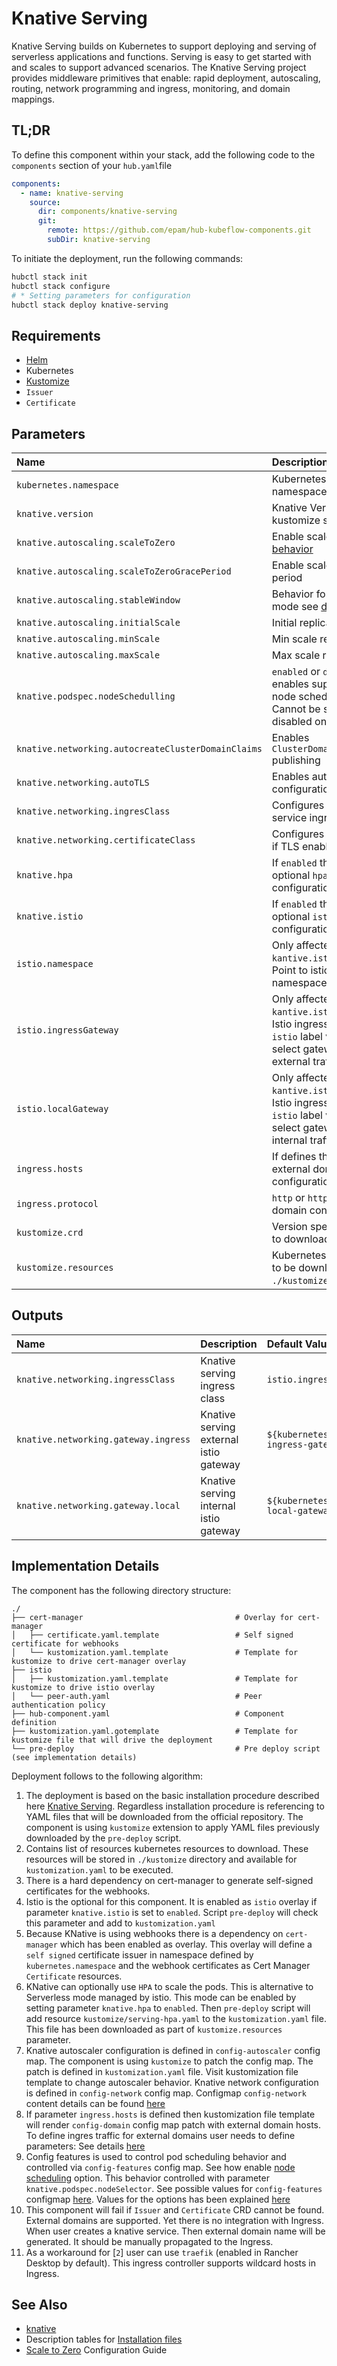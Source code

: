 # Knative Serving

Knative Serving builds on Kubernetes to support deploying and serving of serverless applications and functions.
Serving is easy to get started with and scales to support advanced scenarios.
The Knative Serving project provides middleware primitives that enable: rapid deployment, autoscaling, routing, network programming and ingress, monitoring, and domain mappings.

## TL;DR

To define this component within your stack, add the following code to the `components` section of your `hub.yaml`file

```yaml
components:
  - name: knative-serving
    source:
      dir: components/knative-serving
      git:
        remote: https://github.com/epam/hub-kubeflow-components.git
        subDir: knative-serving
```

To initiate the deployment, run the following commands:

```bash
hubctl stack init
hubctl stack configure
# * Setting parameters for configuration
hubctl stack deploy knative-serving
```

## Requirements

- [Helm](https://helm.sh/docs/intro/install/)
- Kubernetes
- [Kustomize](https://kustomize.io)
- `Issuer`
- `Certificate`

## Parameters

| Name                                               | Description                                                                                                                  | Default Value                                                                                          |
|:---------------------------------------------------|:-----------------------------------------------------------------------------------------------------------------------------|:-------------------------------------------------------------------------------------------------------|
| `kubernetes.namespace`                             | Kubernetes namespace                                                                                                         | `knative-serving`                                                                                      |
| `knative.version`                                  | Knative Version of kustomize serving                                                                                         | `v1.9.2`                                                                                               |
| `knative.autoscaling.scaleToZero`                  | Enable scale to zero [behavior](https://knative.dev/docs/serving/autoscaling/scale-to-zero/#enable-scale-to-zero)            | `true`                                                                                                 |
| `knative.autoscaling.scaleToZeroGracePeriod`       | Enable scale to zero period                                                                                                  | `5m`                                                                                                   |
| `knative.autoscaling.stableWindow`                 | Behavior for stable mode see [details](https://knative.dev/docs/serving/autoscaling/kpa-specific/#modes)                     | `180s`                                                                                                 |
| `knative.autoscaling.initialScale`                 | Initial replicas                                                                                                             | `1`                                                                                                    |
| `knative.autoscaling.minScale`                     | Min scale replicas                                                                                                           | `0`                                                                                                    |
| `knative.autoscaling.maxScale`                     | Max scale replicas                                                                                                           | `0`                                                                                                    |
| `knative.podspec.nodeSchedulling`                  | `enabled` or `disabled` enables support for node scheduling. Cannot be safely disabled once enabled                          | `disabled`                                                                                             |
| `knative.networking.autocreateClusterDomainClaims` | Enables `ClusterDomainlaims` publishing                                                                                      | `true`                                                                                                 |
| `knative.networking.autoTLS`                       | Enables auto tls configuration                                                                                               | `Disabled`                                                                                             |
| `knative.networking.ingresClass`                   | Configures knative service ingress class                                                                                     | `istio.ingress.networking.knative.dev`                                                                 |
| `knative.networking.certificateClass`              | Configures certificates if TLS enabled                                                                                       | `cert-manager.certificate.networking.knative.dev`                                                      |
| `knative.hpa`                                      | If `enabled` then install optional `hpa` configuration                                                                       | `disabled`                                                                                             |
| `knative.istio`                                    | If `enabled` then install optional `istio` configuration                                                                     | `enabled`                                                                                              |
| `istio.namespace`                                  | Only affected when `kantive.istio=enabled`. Point to istio-namespace                                                         | `istio-system`                                                                                         |
| `istio.ingressGateway`                             | Only affected when `kantive.istio=enabled`. Istio ingress gateway `istio` label value to select gateway for external traffic |                                                                                                        |
| `istio.localGateway`                               | Only affected when `kantive.istio=enabled`. Istio ingress gateway `istio` label value to select gateway for internal traffic |                                                                                                        |
| `ingress.hosts`                                    | If defines then enables external domain configuration                                                                        | `svc.cluster.local`                                                                                    |
| `ingress.protocol`                                 | `http` or `https` external domain configuration                                                                              | `http`                                                                                                 |
| `kustomize.crd`                                    | Version specific CRD to download CRDs                                                                                        | `https://github.com/knative/serving/releases/download/knative-${kubernetes.version}/serving-crds.yaml` |
| `kustomize.resources`                              | Kubernetes resources to be downloaded to `./kustomize` directory                                                             | `URLs`                                                                                                 |

## Outputs

| Name                                 | Description                            | Default Value                                     |
|:-------------------------------------|:---------------------------------------|:--------------------------------------------------|
| `knative.networking.ingressClass`    | Knative serving ingress class          | `istio.ingress.networking.knative.dev`            |
| `knative.networking.gateway.ingress` | Knative serving external istio gateway | `${kubernetes.namespace}/knative-ingress-gateway` |
| `knative.networking.gateway.local`   | Knative serving internal istio gateway | `${kubernetes.namespace}/knative-local-gateway`   |

## Implementation Details

The component has the following directory structure:

```text
./
├── cert-manager                                  # Overlay for cert-manager
│   ├── certificate.yaml.template                 # Self signed certificate for webhooks
│   └── kustomization.yaml.template               # Template for kustomize to drive cert-manager overlay
├── istio
│   ├── kustomization.yaml.template               # Template for kustomize to drive istio overlay
│   └── peer-auth.yaml                            # Peer authentication policy
├── hub-component.yaml                            # Component definition
├── kustomization.yaml.gotemplate                 # Template for kustomize file that will drive the deployment
└── pre-deploy                                    # Pre deploy script (see implementation details)
```

Deployment follows to the following algorithm:

1. The deployment is based on the basic installation procedure described
   here [Knative Serving](https://knative.dev/docs/install/yaml-install/serving/install-serving-with-yaml/). Regardless
   installation procedure is referencing to YAML files that will be downloaded from the official repository. The
   component
   is using `kustomize` extension to apply YAML files previously downloaded by the `pre-deploy` script.
2. Contains list of resources kubernetes resources to download. These resources will be stored in `./kustomize`
   directory
   and available for `kustomization.yaml` to be executed.
3. There is a hard dependency on cert-manager to generate self-signed certificates for the webhooks.
4. Istio is the optional for this component. It is enabled as `istio` overlay if parameter `knative.istio` is set
   to `enabled`. Script `pre-deploy` will check this parameter and add to `kustomization.yaml`
5. Because KNative is using webhooks there is a dependency on `cert-manager` which has been enabled as overlay. This
   overlay will define a `self signed` certificate issuer in namespace defined by `kubernetes.namespace` and the webhook
   certificates as Cert Manager `Certificate` resources.
6. KNative can optionally use `HPA` to scale the pods. This is alternative to Serverless mode managed by istio. This
   mode
   can be enabled by setting parameter `knative.hpa` to `enabled`. Then `pre-deploy` script will add
   resource `kustomize/serving-hpa.yaml` to the `kustomization.yaml` file. This file has been downloaded as part
   of `kustomize.resources` parameter.
7. Knative autoscaler configuration is defined in `config-autoscaler` config map. The component is using `kustomize` to
   patch the config map. The patch is defined in `kustomization.yaml` file. Visit kustomization file template to change
   autoscaler behavior. Knative network configuration is defined in `config-network` config map.
   Configmap `config-network` content details can be
   found [here](https://github.com/knative/serving/blob/main/vendor/knative.dev/networking/config/config-network.yaml)
8. If parameter `ingress.hosts` is defined then kustomization file template will render `config-domain` config map patch
   with external domain hosts. To define ingres traffic for external domains user needs to define parameters: See
   details [here](https://knative.dev/docs/serving/using-a-custom-domain/#procedure)
9. Config features is used to control pod scheduling behavior and controlled via `config-features` config map. See how
   enable [node scheduling](https://kserve.github.io/website/0.10/modelserving/nodescheduling/inferenceservicenodescheduling/)
   option. This behavior controlled with parameter `knative.podspec.nodeSelector`. See possible values
   for `config-features`
   configmap [here](https://github.com/knative/serving/blob/main/config/core/configmaps/features.yaml). Values for the
   options has been
   explained [here](https://kserve.github.io/website/master/admin/serverless/servicemesh/#turn-on-strict-mtls-and-authorization-policy)
10. This component will fail if `Issuer` and `Certificate` CRD cannot be found. External domains are supported. Yet
    there is no integration with Ingress. When user creates a knative service. Then external domain name will be
    generated. It should be manually propagated to the Ingress.
11. As a workaround for [`2`] user can use `traefik` (enabled in Rancher Desktop by default). This ingress controller
    supports wildcard hosts in Ingress.

## See Also

- [knative](https://knative.dev/)
- Description tables
  for [Installation files](https://knative.dev/docs/install/yaml-install/serving/serving-installation-files/)
- [Scale to Zero](https://knative.dev/docs/serving/autoscaling/scale-to-zero/) Configuration Guide
